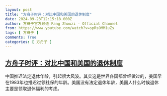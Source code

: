 ```yaml
---
layout: post
title: "方舟子时评：对比中国和美国的退休制度"
date: 2024-09-23T12:15:18.000Z
author: 方舟子官方频道 Fang Zhouzi - Official Channel
from: https://www.youtube.com/watch?v=spRsOMM1uZs
tags: [ 方舟子 ]
comments: True
categories: [ 方舟子 ]
---
```

<!--1727093718000-->
[方舟子时评：对比中国和美国的退休制度](https://www.youtube.com/watch?v=spRsOMM1uZs)
------

<div>
中国推迟法定退休年龄，引起很大风波。其实这是世界各国都曾经做过的，美国早在1983年也推迟过领社保的年龄。美国没有法定退休年龄，美国人什么时候退休主要是领取退休福利的考虑。
</div>
